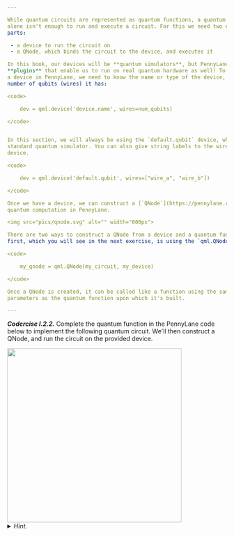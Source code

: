 ```yaml
---

While quantum circuits are represented as quantum functions, a quantum function
alone isn't enough to run and execute a circuit. For this we need two extra
parts:

 - a device to run the circuit on
 - a QNode, which binds the circuit to the device, and executes it

In this book, our devices will be **quantum simulators**, but PennyLane provides
**plugins** that enable us to run on real quantum hardware as well! To construct
a device in PennyLane, we need to know the name or type of the device, and the
number of qubits (wires) it has:

<code>

    dev = qml.device('device.name', wires=num_qubits)

</code>


In this section, we will always be using the `default.qubit` device, which is a
standard quantum simulator. You can also give string labels to the wires on a
device.

<code>

    dev = qml.device('default.qubit', wires=["wire_a", "wire_b"])

</code>

Once we have a device, we can construct a [`QNode`](https://pennylane.readthedocs.io/en/stable/code/api/pennylane.QNode.html). QNodes are the main unit of
quantum computation in PennyLane. 

<img src="pics/qnode.svg" alt="" width="600px">

There are two ways to construct a QNode from a device and a quantum function. The
first, which you will see in the next exercise, is using the `qml.QNode` function:

<code>

    my_qnode = qml.QNode(my_circuit, my_device)

</code>

Once a QNode is created, it can be called like a function using the same
parameters as the quantum function upon which it's built.

---
```


***Codercise I.2.2.*** Complete the quantum function in the PennyLane code below
   to implement the following quantum circuit. We'll then construct a QNode, and
   run the circuit on the provided device.

<img src="pics/circuit_i-2-2.svg" alt="" width="400px">

<details>
  <summary><i>Hint.</i></summary>

The mapping between the parameters in the circuit diagram and the parameters
of the circuit in the code are $\theta \rightarrow$ `theta`, $\varphi \rightarrow$ `phi`,
and $\omega \rightarrow$ `omega`.

</details>